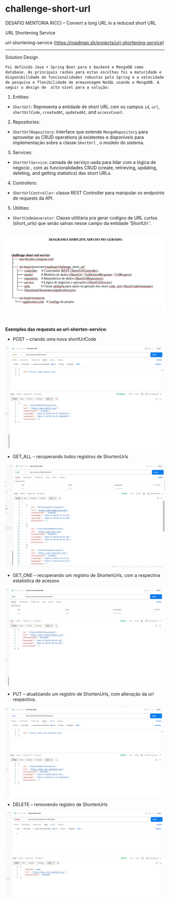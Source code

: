 # challenge-short-url

DESAFIO MENTORIA RICCI – Convert a long URL in a reduced short URL


URL Shortening Service

url-shortening-service (https://roadmap.sh/projects/url-shortening-service)
______________________________________________________________________________

Solution Design

	Foi definido Java + Spring Boot para o backend e MongoDB como database. As principais razões para estas escolhas foi a maturidade e disponibilidade de funcionalidades robustas pelo Spring e a velocidade de pesquisa e flexibilidade de armazenagem NoSQL usando o MongoDB. A seguir o design de  alto nível para a solução:

1.  Entities:
   - `ShortUrl`: Representa a entidade de short URL com os campos `id`, `url`, `shortUrlCode`, `createdAt`, `updatedAt`, and `accessCount`.

2.  Repositories:
   - `ShortUrlRepository`: Interface que extende `MongoRepository` para aproveitar as CRUD operations já existentes e disponíveis para implementação sobre a classe `ShortUrl` , o modelo do sistema.

3.  Services:
   - `ShortUrlService`: camada de serviço uada para lidar com a lógica de negócio , com as funcionalidades CRUD (create, retrieving, updating, deleting, and getting statistics) das short URLs.

4. Controllers:
- `ShortUrlController`: classe REST Controller para manipular os endpoints de requests da API.

5. Utilities:
- `ShortCodeGenerator`: Classe utilitária pra gerar codigos de URL curtos (short_urls) que serão salvas nesse campo da entidade ‘ShortUrl ‘.<br><br>

![Logo](imgs/img6.png)<br>

<br><br>
**Exemplos das requests ao url-shorten-service:**

- POST – criando uma nova shortUrlCode

![Logo](imgs/img1.png)<br>

- GET_ALL – recuperando todos registros de ShortenUrls

![Logo](imgs/img2.png)<br>

- GET_ONE – recuperando um registro de ShortenUrls, com a respectiva estatística de acessos

![Logo](imgs/img3.png)<br>

- PUT – atualizando um registro de ShortenUrls, com alteração da url respectiva.

![Logo](imgs/img4.png)<br>

- DELETE – removendo registro de ShortenUrls

![Logo](imgs/img5.png)<br>





